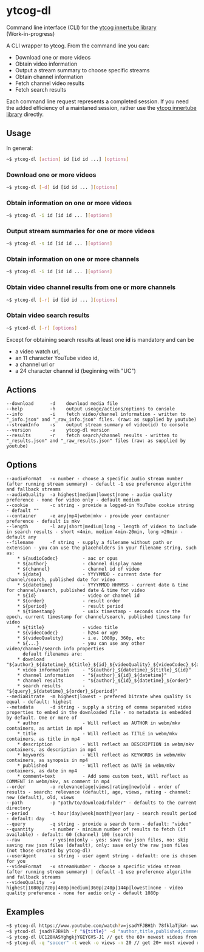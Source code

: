 # ytcog-dl
Command line interface (CLI) for the [ytcog innertube library](https://github.com/gatecrasher777/ytcog)  
(Work-in-progress)

A CLI wrapper to ytcog. From the command line you can:

* Download one or more videos 
* Obtain video information
* Output a stream summary to choose specific streams
* Obtain channel information
* Fetch channel video results
* Fetch search results

Each command line request represents a completed session. 
If you need the added efficiency of a maintaned session, rather use the [ytcog innertube library](https://github.com/gatecrasher777/ytcog) directly.  

## Usage

In general:
```bash
~$ ytcog-dl [action] id [id id ...] [options]
```
### Download one or more videos
```bash
~$ ytcog-dl [-d] id [id id ... ][options]
```
### Obtain information on one or more videos
```bash
~$ ytcog-dl -i id [id id ... ][options]
```
### Output stream summaries for one or more videos
```bash
~$ ytcog-dl -s id [id id ... ][options]
```
### Obtain information on one or more channels
```bash
~$ ytcog-dl -i id [id id ... ][options]
```
### Obtain video channel results from one or more channels
```bash
~$ ytcog-dl [-r] id [id id ... ][options]
```
### Obtain video search results
```bash
~$ ytcod-dl [-r] [options]
```
Except for obtaining search results at least one __id__ is mandatory and can be 
* a video watch url, 
* an 11 character YouTube video id,
* a channel url or
* a 24 character channel id (beginning with "UC")  

## Actions
    --download      -d    download media file
    --help          -h    output useage/actions/options to console
    --info          -i    fetch video/channel information - written to "_info.json" and "_raw_info.json" files. (raw: as supplied by youtube)
    --streamInfo    -s    output stream summary of video(id) to console 
    --version       -v    ytcog-dl version
    --results       -r    fetch search/channel results - written to "_results.json" and "_raw_results.json" files (raw: as supplied by youtube)
## Options
    --audioFormat   -x number - choose a specific audio stream number (after running stream summary) - default -1 use preference algorithm and fallback streams
    --audioQuality  -a highest|medium|lowest|none - audio quality preference - none for video only - default medium
    --cookie        -c string - provide a logged-in YouTube cookie string - default ""
    --container     -e any|mp4|webm|mkv - provide your container preference - default is mkv
    --length        -l any|short|medium|long - length of videos to include in search results - short <4min, medium 4min-20min, long >20min - default any
    --filename      -f string - supply a filename without path or extension - you can use the placeholders in your filename string, such as:
        * ${audioCodec}         - aac or opus
        * ${author}             - channel display name
        * ${channel}            - channel id of video
        * ${date}               - YYYYMMDD - current date for channel/search, published date for video
        * ${datetime}           - YYYYMMDD HHMMSS - current date & time for channel/search, published date & time for video
        * ${id}                 - video or channel id        
        * ${order}              - result order
        * ${period}             - result period
        * ${timestamp}          - unix timestamp - seconds since the epoch, current timestamp for channel/search, published timestamp for video
        * ${title}              - video title
        * ${videoCodec}         - h264 or vp9
        * ${videoQuality}       - i.e. 1080p, 360p, etc
        * ${...}                - you can use any other video/channel/search info properties
          default filenames are: 
        * download              - "${author}_${datetime}_${title}_${id}_${videoQuality}_${videoCodec}_${audioCodec}"
        * video information     - "${author}_${datetime}_${title}_${id}"
        * channel information   - "${author}_${id}_${datetime}"
        * channel results       - "${author}_${id}_${datetime}_${order}"
        * search results        - "${query}_${datetime}_${order}_${period}"
    --mediaBitrate  -m highest|lowest - prefered bitrate when quality is equal - default: highest
    --metadata      -d string - supply a string of comma separated video properties to embed in the downloaded file - no metadata is embedded by default. One or more of  
        * author                - Will reflect as AUTHOR in webm/mkv containers, as artist in mp4
        * title                 - Will reflect as TITLE in webm/mkv containers, as title in mp4
        * description           - Will reflect as DESCRIPTION in webm/mkv containers, as description in mp4
        * keywords              - Will reflect as KEYWORDS in webm/mkv containers, as synopsis in mp4 
        * published             - Will reflect as DATE in webm/mkv containers, as date in mp4
        * comment=text          - Add some custom text, Will reflect as COMMENT in webm/mkv, as comment in mp4 
    --order         -o relevance|age|views|rating|new|old - order of results - search: relevance (default), age, views, rating - channel: new (default), old, views
    --path          -p "path/to/download/folder" - defaults to the current directory  
    --period        -t hour|day|week|month|year|any - search result period - default: day
    --query         -q string - provide a search term - default: "video"
    --quantity      -n number - minimum number of results to fetch (if available) - default: 60 (channel) 100 (search)
    --raw           -r yes|no|only - yes: save raw json files, no: skip saving raw json files (default), only: save only the raw json files (not those created by ytcog-dl)
    --userAgent     -u string - user agent string - default: one is chosen for you
    --videoFormat   -x streamNumber - choose a specific video stream (after running stream summary) | default -1 use preference algorithm and fallback streams
    --videoQuality  -v highest|1080p|720p|480p|medium|360p|240p|144p|lowest|none - video quality preference - none for audio only - default 1080p
    
## Examples 
    
```bash
~$ ytcog-dl https://www.youtube.com/watch?v=jsadYFJBH1h 78fklaTjkW- www.youtube.com/watch?v=alN0qw1Ojdh -v highest -e webm // downloads 3 videos at highest quality, preferring webm
~$ ytcod-dl jsadYFJBH1h -f "${title}" -d "author,title,published,comment=my first video" //downlaod a video with filename consisting of the original title. Embed specified metadata
~$ ytcog-dl UC128HASYghgkjYGEYGVS-J1 // get the 60+ newest videos from a channel
~$ ytcog-dl -q "soccer" -t week -o views -n 20 // get 20+ most viewed results using the search term "soccer" over the past week
```
